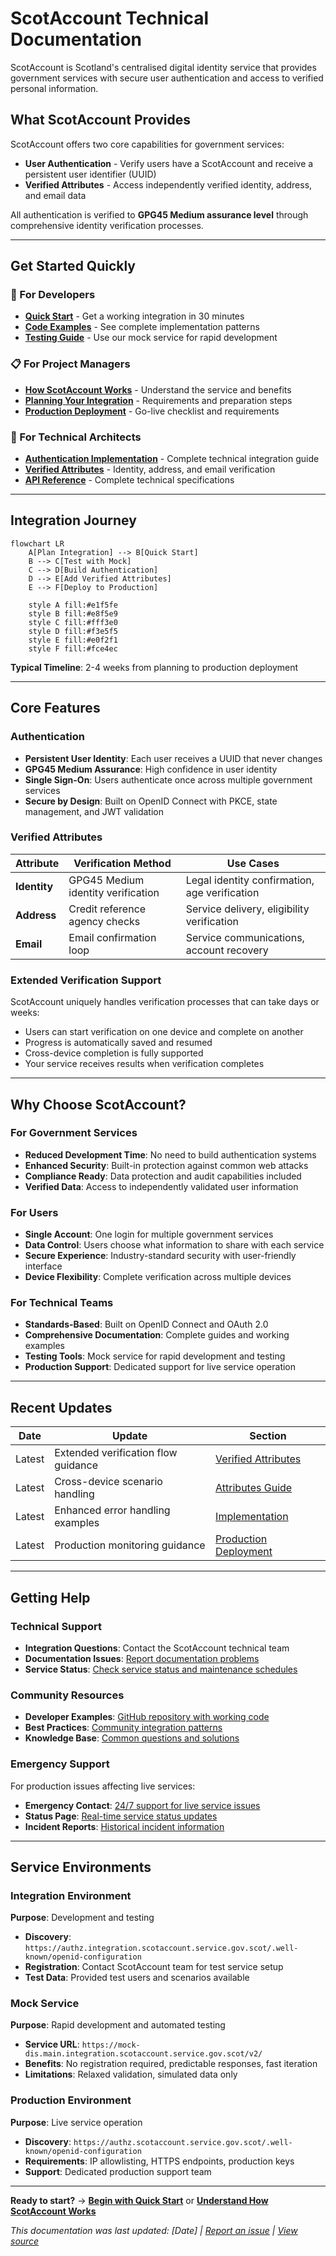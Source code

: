 # ScotAccount Technical Documentation

ScotAccount is Scotland's centralised digital identity service that provides government services with secure user authentication and access to verified personal information.

## What ScotAccount Provides

ScotAccount offers two core capabilities for government services:

- **User Authentication** - Verify users have a ScotAccount and receive a persistent user identifier (UUID)
- **Verified Attributes** - Access independently verified identity, address, and email data

All authentication is verified to **GPG45 Medium assurance level** through comprehensive identity verification processes.

---

## Get Started Quickly

### 🚀 For Developers
- **[Quick Start](/quick-start/)** - Get a working integration in 30 minutes
- **[Code Examples](/examples/)** - See complete implementation patterns
- **[Testing Guide](/testing/)** - Use our mock service for rapid development

### 📋 For Project Managers  
- **[How ScotAccount Works](/how-scotaccount-works/)** - Understand the service and benefits
- **[Planning Your Integration](/before-integrating/)** - Requirements and preparation steps
- **[Production Deployment](/production/)** - Go-live checklist and requirements

### 🔧 For Technical Architects
- **[Authentication Implementation](/implementation/)** - Complete technical integration guide
- **[Verified Attributes](/attributes/)** - Identity, address, and email verification
- **[API Reference](/api-reference/)** - Complete technical specifications

---

## Integration Journey

```mermaid
flowchart LR
    A[Plan Integration] --> B[Quick Start]
    B --> C[Test with Mock]
    C --> D[Build Authentication]
    D --> E[Add Verified Attributes]
    E --> F[Deploy to Production]
    
    style A fill:#e1f5fe
    style B fill:#e8f5e9
    style C fill:#fff3e0
    style D fill:#f3e5f5
    style E fill:#e0f2f1
    style F fill:#fce4ec
```

**Typical Timeline**: 2-4 weeks from planning to production deployment

---

## Core Features

### Authentication
- **Persistent User Identity**: Each user receives a UUID that never changes
- **GPG45 Medium Assurance**: High confidence in user identity
- **Single Sign-On**: Users authenticate once across multiple government services
- **Secure by Design**: Built on OpenID Connect with PKCE, state management, and JWT validation

### Verified Attributes

| Attribute | Verification Method | Use Cases |
|-----------|-------------------|-----------|
| **Identity** | GPG45 Medium identity verification | Legal identity confirmation, age verification |
| **Address** | Credit reference agency checks | Service delivery, eligibility verification |
| **Email** | Email confirmation loop | Service communications, account recovery |

### Extended Verification Support
ScotAccount uniquely handles verification processes that can take days or weeks:
- Users can start verification on one device and complete on another
- Progress is automatically saved and resumed
- Cross-device completion is fully supported
- Your service receives results when verification completes

---

## Why Choose ScotAccount?

### For Government Services
- **Reduced Development Time**: No need to build authentication systems
- **Enhanced Security**: Built-in protection against common web attacks
- **Compliance Ready**: Data protection and audit capabilities included
- **Verified Data**: Access to independently validated user information

### For Users
- **Single Account**: One login for multiple government services
- **Data Control**: Users choose what information to share with each service
- **Secure Experience**: Industry-standard security with user-friendly interface
- **Device Flexibility**: Complete verification across multiple devices

### For Technical Teams
- **Standards-Based**: Built on OpenID Connect and OAuth 2.0
- **Comprehensive Documentation**: Complete guides and working examples
- **Testing Tools**: Mock service for rapid development and testing
- **Production Support**: Dedicated support for live service operation

---

## Recent Updates

| Date | Update | Section |
|------|---------|---------|
| Latest | Extended verification flow guidance | [Verified Attributes](/attributes/extended-verification/) |
| Latest | Cross-device scenario handling | [Attributes Guide](/attributes/cross-device/) |
| Latest | Enhanced error handling examples | [Implementation](/implementation/error-handling/) |
| Latest | Production monitoring guidance | [Production Deployment](/production/monitoring/) |

---

## Getting Help

### Technical Support
- **Integration Questions**: Contact the ScotAccount technical team
- **Documentation Issues**: [Report documentation problems](mailto:scotaccount-docs@gov.scot)
- **Service Status**: [Check service status and maintenance schedules](#)

### Community Resources
- **Developer Examples**: [GitHub repository with working code](#)
- **Best Practices**: [Community integration patterns](#)
- **Knowledge Base**: [Common questions and solutions](#)

### Emergency Support
For production issues affecting live services:
- **Emergency Contact**: [24/7 support for live service issues](#)
- **Status Page**: [Real-time service status updates](#)
- **Incident Reports**: [Historical incident information](#)

---

## Service Environments

### Integration Environment
**Purpose**: Development and testing
- **Discovery**: `https://authz.integration.scotaccount.service.gov.scot/.well-known/openid-configuration`
- **Registration**: Contact ScotAccount team for test service setup
- **Test Data**: Provided test users and scenarios available

### Mock Service  
**Purpose**: Rapid development and automated testing
- **Service URL**: `https://mock-dis.main.integration.scotaccount.service.gov.scot/v2/`
- **Benefits**: No registration required, predictable responses, fast iteration
- **Limitations**: Relaxed validation, simulated data only

### Production Environment
**Purpose**: Live service operation
- **Discovery**: `https://authz.scotaccount.service.gov.scot/.well-known/openid-configuration`
- **Requirements**: IP allowlisting, HTTPS endpoints, production keys
- **Support**: Dedicated production support team

---

**Ready to start?** → **[Begin with Quick Start](/quick-start/)** or **[Understand How ScotAccount Works](/how-scotaccount-works/)**

*This documentation was last updated: [Date] | [Report an issue](mailto:scotaccount-docs@gov.scot) | [View source](#)*
